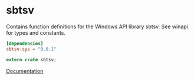 # sbtsv #
Contains function definitions for the Windows API library sbtsv. See winapi for types and constants.

```toml
[dependencies]
sbtsv-sys = "0.0.1"
```

```rust
extern crate sbtsv;
```

[Documentation](https://retep998.github.io/doc/sbtsv/)
